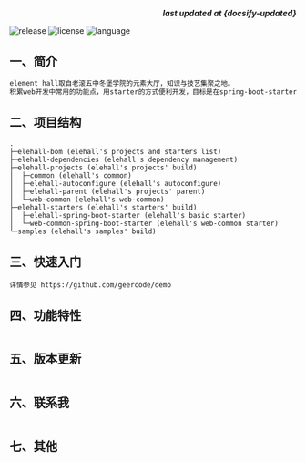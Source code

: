 <p align="right"><b><em>last updated at {docsify-updated}</em></b></p>

![release](https://img.shields.io/github/release/geercode/elehall.svg)
![license](https://img.shields.io/badge/license-Apache--2.0-blue.svg)
![language](https://img.shields.io/badge/language-java-blue.svg)

## 一、简介

```markdown
element hall取自老滚五中冬堡学院的元素大厅，知识与技艺集聚之地。
积累web开发中常用的功能点，用starter的方式便利开发，目标是在spring-boot-starter的基础上进一步完善为最佳实践。
```

## 二、项目结构

```
.
├─elehall-bom (elehall's projects and starters list)
├─elehall-dependencies (elehall's dependency management)
├─elehall-projects (elehall's projects' build)
│  ├─common (elehall's common)
│  ├─elehall-autoconfigure (elehall's autoconfigure)
│  ├─elehall-parent (elehall's projects' parent)
│  └─web-common (elehall's web-common)
├─elehall-starters (elehall's starters' build)
│  ├─elehall-spring-boot-starter (elehall's basic starter)
│  └─web-common-spring-boot-starter (elehall's web-common starter)
└─samples (elehall's samples' build)
```

## 三、快速入门

```
详情参见 https://github.com/geercode/demo
```

## 四、功能特性

```

```

## 五、版本更新

```

```

## 六、联系我

```

```

## 七、其他

```

```